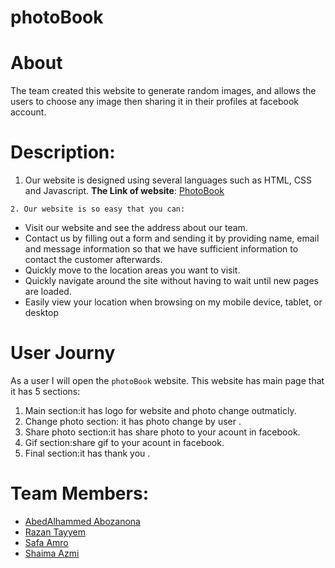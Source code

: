 # photoBook

# About
 The team created this website to generate random images, and allows the  users to choose any image then sharing it in their profiles at facebook account.
  
  # Description:
   1.  Our website is designed using several languages such as HTML, CSS and Javascript. 
   **The Link of website**: [PhotoBook](https://fack1.github.io/photoBook/)

    2. Our website is so easy that you can:
   -  Visit our website and see the address about our team.
   -  Contact us by filling out a form and sending it by providing name, email   and message information so that we have sufficient   information to contact the customer afterwards.
  - Quickly move to the location areas you want to visit.
  - Quickly navigate around the site without having to wait until new pages are loaded.
  - Easily view your location when browsing on my mobile device, tablet, or desktop
 

  # User Journy
   As a user I will open the `photoBook` website. This website has main page that it has 5 sections:
 1. Main section:it has logo for website and photo change outmaticly.
 2. Change photo section: it has photo change by user .
 3. Share photo section:it has share photo to your acount in facebook.
 4. Gif section:share gif to your acount in facebook.
 5. Final section:it has thank you .


  # Team Members:
   - [AbedAlhammed Abozanona](https://github.com/abozanona)
   - [Razan Tayyem](https://github.com/razantayyem)
   - [Safa Amro](https://github.com/safaaamro)
   - [Shaima Azmi](https://github.com/shaima96) 














  
